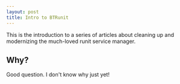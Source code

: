 ```yaml
---
layout: post
title: Intro to BTRunit
---
```


This is the introduction to a series of articles about cleaning up and
modernizing the much-loved runit service manager.

## Why? ##

Good question. I don't know why just yet!

